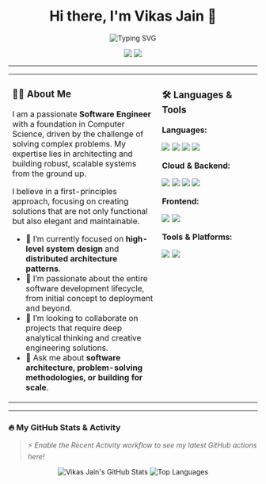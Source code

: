 <h1 align="center">
  Hi there, I'm Vikas Jain 👋
</h1>

<p align="center">
  <img src="https://readme-typing-svg.herokuapp.com?font=Fira+Code&weight=600&size=22&duration=4000&color=3399FF&center=true&vCenter=true&width=460&lines=Software+Engineer;Architecting+Scalable+Systems;DevOps+Enthusiast" alt="Typing SVG" />
</p>

<p align="center">
  <a href="mailto:jainv6644@gmail.com"><img src="https://img.shields.io/badge/Gmail-D14836?style=for-the-badge&logo=gmail&logoColor=white"></a>
  <img src="https://komarev.com/ghpvc/?username=vikasjainn&style=flat-square&color=brightgreen">
</p>

---

<table>
<tr>
<td valign="top" width="60%">

### 👨‍💻 About Me

I am a passionate **Software Engineer** with a foundation in Computer Science, driven by the challenge of solving complex problems. My expertise lies in architecting and building robust, scalable systems from the ground up.

I believe in a first-principles approach, focusing on creating solutions that are not only functional but also elegant and maintainable.

- 🔭 I’m currently focused on **high-level system design** and **distributed architecture patterns**.
- 🌱 I’m passionate about the entire software development lifecycle, from initial concept to deployment and beyond.
- 👯 I’m looking to collaborate on projects that require deep analytical thinking and creative engineering solutions.
- 💬 Ask me about **software architecture, problem-solving methodologies, or building for scale**.

</td>
<td valign="top" width="40%">

### 🛠️ Languages & Tools

**Languages:**
<p>
  <img src="https://img.shields.io/badge/Go-00ADD8?style=for-the-badge&logo=go&logoColor=white">
  <img src="https://img.shields.io/badge/JavaScript-F7DF1E?style=for-the-badge&logo=javascript&logoColor=black">
  <img src="https://img.shields.io/badge/Python-3776AB?style=for-the-badge&logo=python&logoColor=white">
  <img src="https://img.shields.io/badge/C%2B%2B-00599C?style=for-the-badge&logo=c%2B%2B&logoColor=white">
</p>

**Cloud & Backend:**
<p>
  <img src="https://img.shields.io/badge/Google_Cloud-4285F4?style=for-the-badge&logo=google-cloud&logoColor=white">
  <img src="https://img.shields.io/badge/Firebase-FFCA28?style=for-the-badge&logo=firebase&logoColor=black">
  <img src="https://img.shields.io/badge/Node.js-339933?style=for-the-badge&logo=nodedotjs&logoColor=white">
  <img src="https://img.shields.io/badge/Express.js-000000?style=for-the-badge&logo=express&logoColor=white">
</p>

**Frontend:**
<p>
  <img src="https://img.shields.io/badge/React-61DAFB?style=for-the-badge&logo=react&logoColor=black">
  <img src="https://img.shields.io/badge/Next.js-000000?style=for-the-badge&logo=next.js&logoColor=white">
</p>

**Tools & Platforms:**
<p>
  <img src="https://img.shields.io/badge/Docker-2496ED?style=for-the-badge&logo=docker&logoColor=white">
  <img src="https://img.shields.io/badge/Git-F05032?style=for-the-badge&logo=git&logoColor=white">
</p>
</td>
</tr>
</table>

---

### 🔥 My GitHub Stats & Activity

> ⚡ *Enable the Recent Activity workflow to see my latest GitHub actions here!*
<p align="center">
  <img src="https://github-readme-stats.vercel.app/api?username=vikasjainn&show_icons=true&theme=dracula&border_color=8A2BE2&rank_icon=github" alt="Vikas Jain's GitHub Stats" />
  <img src="https://github-readme-stats.vercel.app/api/top-langs/?username=vikasjainn&layout=compact&theme=dracula&border_color=8A2BE2" alt="Top Languages" />
</p>
